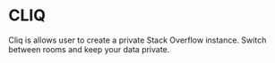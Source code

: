 CLIQ
=============

Cliq is allows user to create a private Stack Overflow instance. Switch between rooms and keep your data private. 
